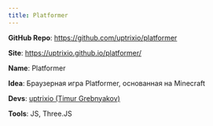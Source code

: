 ```yaml
---
title: Platformer
---
```


**GitHub Repo**: <https://github.com/uptrixio/platformer>

**Site**: <https://uptrixio.github.io/platformer/>

**Name**: Platformer

**Idea**: Браузерная игра Platformer, основанная на Minecraft

**Devs**: [uptrixio (Timur Grebnyakov)](https://github.com/uptrixio)

**Tools**: JS, Three.JS


